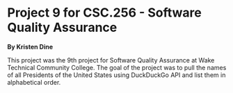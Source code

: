 <!---
# Dine_Proj9
# **Project 9 for CSC.256.0001**
--->


# Project 9 for CSC.256 - Software Quality Assurance
**By Kristen Dine**

This project was the 9th project for Software Quality Assurance at Wake Technical Community College. The goal of the project was to pull the names of all Presidents of the United States using DuckDuckGo API and list them in alphabetical order.
